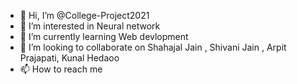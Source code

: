 - 👋 Hi, I’m @College-Project2021
- 👀 I’m interested in Neural network
- 🌱 I’m currently learning Web devlopment 
- 💞️ I’m looking to collaborate on Shahajal Jain , Shivani Jain , Arpit Prajapati, Kunal Hedaoo
- 📫 How to reach me 

<!---
College-Project2021/College-Project2021 is a ✨ special ✨ repository because its `README.md` (this file) appears on your GitHub profile.
You can click the Preview link to take a look at your changes.
--->

